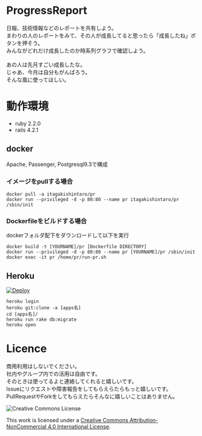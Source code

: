 # ProgressReport

日報、技術情報などのレポートを共有しよう。<br>
まわりの人のレポートをみて、その人が成長してると思ったら「成長したね」ボタンを押そう。<br>
みんながどれだけ成長したのか時系列グラフで確認しよう。<br>
<br>
あの人は先月すごい成長したな。<br>
じゃあ、今月は自分もがんばろう。<br>
そんな風に使ってほしい。<br>

# 動作環境

* ruby 2.2.0
* rails 4.2.1

## docker

Apache, Passenger, Postgresql9.3で構成

### イメージをpullする場合

```
docker pull -a itagakishintaro/pr
docker run --privileged -d -p 80:80 --name pr itagakishintaro/pr /sbin/init
```

### Dockerfileをビルドする場合

dockerフォルダ配下をダウンロードして以下を実行

```
docker build -t [YOURNAME]/pr [Dockerfile DIRECTORY]
docker run --privileged -d -p 80:80 --name pr [YOURNAME]/pr /sbin/init
docker exec -it pr /home/pr/run-pr.sh
```

## Heroku

[![Deploy](https://www.herokucdn.com/deploy/button.png)](https://heroku.com/deploy?template=https://github.com/itagakishintaro/ProgressReport)

```
heroku login
heroku git:clone -a [apps名]
cd [apps名]/
heroku run rake db:migrate
heroku open
```

# Licence

商用利用はしないでください。<br>
社内やグループ内での活用は自由です。<br>
そのときは使ってるよと連絡してくれると嬉しいです。<br>
Issueにリクエストや障害報告をしてもらえらたらもっと嬉しいです。<br>
PullRequestやForkをしてもらえたらそんなに嬉しいことはありません。

![Creative Commons License](https://i.creativecommons.org/l/by-nc/4.0/88x31.png)<br>

This work is licensed under a [Creative Commons Attribution-NonCommercial 4.0 International License](http://creativecommons.org/licenses/by-nc/4.0/).
